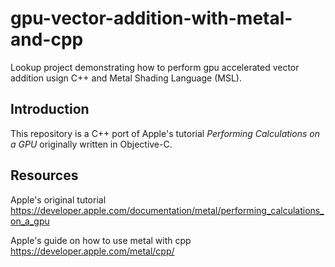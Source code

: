 # gpu-vector-addition-with-metal-and-cpp
Lookup project demonstrating how to perform gpu accelerated vector addition usign C++ and Metal Shading Language (MSL).

## Introduction
This repository is a C++ port of Apple's tutorial *Performing Calculations on a GPU* originally written in Objective-C.

## Resources

Apple's original tutorial  
https://developer.apple.com/documentation/metal/performing_calculations_on_a_gpu

Apple's guide on how to use metal with cpp
https://developer.apple.com/metal/cpp/


